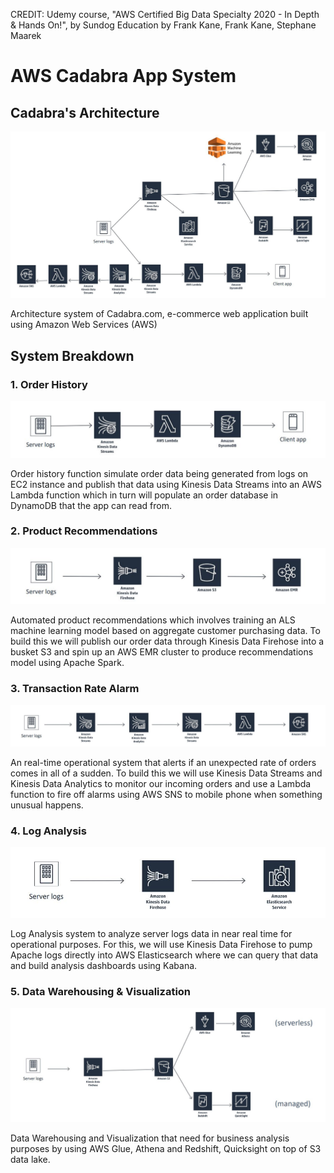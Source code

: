 CREDIT: Udemy course, "AWS Certified Big Data Specialty 2020 - In Depth & Hands On!", by Sundog Education by Frank Kane, Frank Kane, Stephane Maarek

# AWS Cadabra App System

## Cadabra's Architecture
![Full System](https://raw.githubusercontent.com/namthatman/AWS-Cadabra-App/main/Cadabra.JPG)

Architecture system of Cadabra.com, e-commerce web application built using Amazon Web Services (AWS)

## System Breakdown
### 1. Order History
![Order History](https://raw.githubusercontent.com/namthatman/AWS-Cadabra-App/main/functions/Order_History.JPG)

Order history function simulate order data being generated from logs on EC2 instance and publish that data using Kinesis Data Streams into an AWS Lambda function which in turn will populate an order database in DynamoDB that the app can read from.

### 2. Product Recommendations
![Product Recommendation](https://raw.githubusercontent.com/namthatman/AWS-Cadabra-App/main/functions/Product_Recommendation.JPG)

Automated product recommendations which involves training an ALS machine learning model based on aggregate customer purchasing data. To build this we will publish our order data through Kinesis Data Firehose into a busket S3 and spin up an AWS EMR cluster to produce recommendations model using Apache Spark.

### 3. Transaction Rate Alarm
![Transaction Rate Alarm](https://raw.githubusercontent.com/namthatman/AWS-Cadabra-App/main/functions/Transaction_Rate_Alarm.JPG)

An real-time operational system that alerts if an unexpected rate of orders comes in all of a sudden. To build this we will use Kinesis Data Streams and Kinesis Data Analytics to monitor our incoming orders and use a Lambda function to fire off alarms using AWS SNS to mobile phone when something unusual happens.

### 4. Log Analysis
![Log Analysis](https://raw.githubusercontent.com/namthatman/AWS-Cadabra-App/main/functions/Log_Analysis.JPG)

Log Analysis system to analyze server logs data in near real time for operational purposes. For this, we will use Kinesis Data Firehose to pump Apache logs directly into AWS Elasticsearch where we can query that data and build analysis dashboards using Kabana.

### 5. Data Warehousing & Visualization
![Data Warehousing and Visualization](https://raw.githubusercontent.com/namthatman/AWS-Cadabra-App/main/functions/Data_Lake_And_Warehousing.JPG)

Data Warehousing and Visualization that need for business analysis purposes by using AWS Glue, Athena and Redshift, Quicksight on top of S3 data lake.
